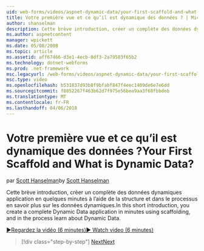```yaml
---
uid: web-forms/videos/aspnet-dynamic-data/your-first-scaffold-and-what-is-dynamic-data
title: Votre première vue et ce qu’il est dynamique des données ? | Microsoft Docs
author: shanselman
description: Cette brève introduction, créer un complète des données dynamiques application en quelques minutes à l’aide de la structure et dans le processus en savoir plus sur les données dynamiques.
ms.author: aspnetcontent
manager: wpickett
ms.date: 05/08/2008
ms.topic: article
ms.assetid: aff67466-d3e1-4ecb-8df3-2a79583f65b2
ms.technology: dotnet-webforms
ms.prod: .net-framework
msc.legacyurl: /web-forms/videos/aspnet-dynamic-data/your-first-scaffold-and-what-is-dynamic-data
msc.type: video
ms.openlocfilehash: b531837d93b8f9bfabf847f4eec1409de6e7e6dd
ms.sourcegitcommit: f8852267f463b62d7f975e56bea9aa3f68fbbdeb
ms.translationtype: MT
ms.contentlocale: fr-FR
ms.lasthandoff: 04/06/2018
---
```

<a name="your-first-scaffold-and-what-is-dynamic-data"></a><span data-ttu-id="574f9-104">Votre première vue et ce qu’il est dynamique des données ?</span><span class="sxs-lookup"><span data-stu-id="574f9-104">Your First Scaffold and What is Dynamic Data?</span></span>
====================
<span data-ttu-id="574f9-105">par [Scott Hanselman](https://github.com/shanselman)</span><span class="sxs-lookup"><span data-stu-id="574f9-105">by [Scott Hanselman](https://github.com/shanselman)</span></span>

<span data-ttu-id="574f9-106">Cette brève introduction, créer un complète des données dynamiques application en quelques minutes à l’aide de la structure et dans le processus en savoir plus sur les données dynamiques.</span><span class="sxs-lookup"><span data-stu-id="574f9-106">In this short introduction, you create a complete Dynamic Data application in minutes using scaffolding, and in the process learn about Dynamic Data.</span></span>

[<span data-ttu-id="574f9-107">&#9654;Regardez la vidéo (6 minutes)</span><span class="sxs-lookup"><span data-stu-id="574f9-107">&#9654; Watch video (6 minutes)</span></span>](https://channel9.msdn.com/Blogs/ASP-NET-Site-Videos/your-first-scaffold-and-what-is-dynamic-data)

> [!div class="step-by-step"]
> [<span data-ttu-id="574f9-108">Next</span><span class="sxs-lookup"><span data-stu-id="574f9-108">Next</span></span>](how-do-i-enable-inline-gridview-editing.md)
